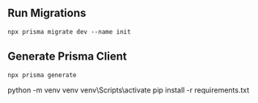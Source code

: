 ## Run Migrations

```
npx prisma migrate dev --name init
```

## Generate Prisma Client

```
npx prisma generate
```

<!-- new venv -->

python -m venv venv
venv\Scripts\activate
pip install -r requirements.txt
